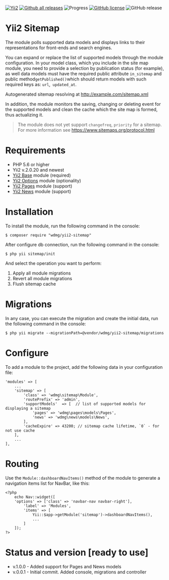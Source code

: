 [![Yii2](https://img.shields.io/badge/required-Yii2_v2.0.20-blue.svg)](https://packagist.org/packages/yiisoft/yii2)
[![Github all releases](https://img.shields.io/github/downloads/wdmg/yii2-sitemap/total.svg)](https://GitHub.com/wdmg/yii2-sitemap/releases/)
![Progress](https://img.shields.io/badge/progress-ready_to_use-green.svg)
[![GitHub license](https://img.shields.io/github/license/wdmg/yii2-sitemap.svg)](https://github.com/wdmg/yii2-sitemap/blob/master/LICENSE)
![GitHub release](https://img.shields.io/github/release/wdmg/yii2-sitemap/all.svg)

# Yii2 Sitemap
The module polls supported data models and displays links to their representations for front-ends and search engines.

You can expand or replace the list of supported models through the module configuration.
In your model class, which you include in the site map module, you need to provide a selection by publication status (for example), as well data models must have the required public attribute `in_sitemap` and public method` getPublished() `which should return models with such required keys as: `url`,` updated_at`.

Autogenerated sitemap resolving at http://example.com/sitemap.xml

In addition, the module monitors the saving, changing or deleting event for the supported models and clean the cache which the site map is formed, thus actualizing it.

> The module does not yet support `changefreq`, `priority` for a sitemap. For more information see https://www.sitemaps.org/protocol.html

# Requirements 
* PHP 5.6 or higher
* Yii2 v.2.0.20 and newest
* [Yii2 Base](https://github.com/wdmg/yii2-base) module (required)
* [Yii2 Options](https://github.com/wdmg/yii2-options) module (optionality)
* [Yii2 Pages](https://github.com/wdmg/yii2-pages) module (support)
* [Yii2 News](https://github.com/wdmg/yii2-news) module (support)

# Installation
To install the module, run the following command in the console:

`$ composer require "wdmg/yii2-sitemap"`

After configure db connection, run the following command in the console:

`$ php yii sitemap/init`

And select the operation you want to perform:
  1) Apply all module migrations
  2) Revert all module migrations
  3) Flush sitemap cache

# Migrations
In any case, you can execute the migration and create the initial data, run the following command in the console:

`$ php yii migrate --migrationPath=@vendor/wdmg/yii2-sitemap/migrations`

# Configure
To add a module to the project, add the following data in your configuration file:

    'modules' => [
        ...
        'sitemap' => [
            'class' => 'wdmg\sitemap\Module',
            'routePrefix' => 'admin',
            'supportModels'  => [  // list of supported models for displaying a sitemap
                'pages' => 'wdmg\pages\models\Pages',
                'news' => 'wdmg\news\models\News',
            ],
            'cacheExpire' => 43200; // sitemap cache lifetime, `0` - for not use cache
        ],
        ...
    ],


# Routing
Use the `Module::dashboardNavItems()` method of the module to generate a navigation items list for NavBar, like this:

    <?php
        echo Nav::widget([
        'options' => ['class' => 'navbar-nav navbar-right'],
            'label' => 'Modules',
            'items' => [
                Yii::$app->getModule('sitemap')->dashboardNavItems(),
                ...
            ]
        ]);
    ?>

# Status and version [ready to use]
* v.1.0.0 - Added support for Pages and News models
* v.0.0.1 - Initial commit. Added console, migrations and controller
